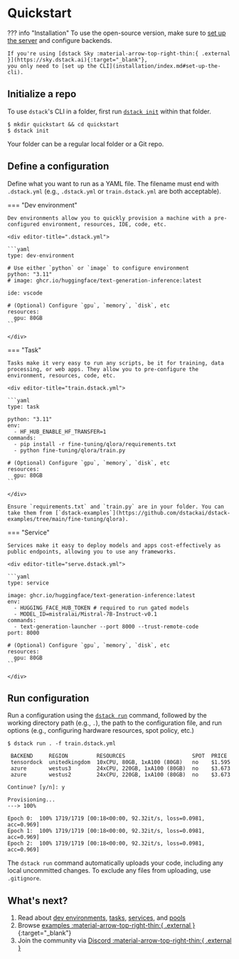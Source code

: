 # Quickstart

??? info "Installation"
    To use the open-source version, make sure to [set up the server](installation/index.md) and configure backends.

    If you're using [dstack Sky :material-arrow-top-right-thin:{ .external }](https://sky.dstack.ai){:target="_blank"},
    you only need to [set up the CLI](installation/index.md#set-up-the-cli).
    
## Initialize a repo

To use `dstack`'s CLI in a folder, first run [`dstack init`](reference/cli/index.md#dstack-init) within that folder.

<div class="termy">

```shell
$ mkdir quickstart && cd quickstart
$ dstack init
```

</div>

Your folder can be a regular local folder or a Git repo.

## Define a configuration

Define what you want to run as a YAML file. The filename must end with `.dstack.yml` (e.g., `.dstack.yml`
or `train.dstack.yml` are both acceptable).

=== "Dev environment"

    Dev environments allow you to quickly provision a machine with a pre-configured environment, resources, IDE, code, etc.

    <div editor-title=".dstack.yml"> 

    ```yaml
    type: dev-environment

    # Use either `python` or `image` to configure environment
    python: "3.11"
    # image: ghcr.io/huggingface/text-generation-inference:latest
    
    ide: vscode

    # (Optional) Configure `gpu`, `memory`, `disk`, etc
    resources:
      gpu: 80GB
    ```

    </div>

=== "Task"

    Tasks make it very easy to run any scripts, be it for training, data processing, or web apps. They allow you to pre-configure the environment, resources, code, etc.

    <div editor-title="train.dstack.yml"> 

    ```yaml
    type: task

    python: "3.11"
    env:
      - HF_HUB_ENABLE_HF_TRANSFER=1
    commands:
      - pip install -r fine-tuning/qlora/requirements.txt
      - python fine-tuning/qlora/train.py

    # (Optional) Configure `gpu`, `memory`, `disk`, etc
    resources:
      gpu: 80GB
    ```

    </div>

    Ensure `requirements.txt` and `train.py` are in your folder. You can take them from [`dstack-examples`](https://github.com/dstackai/dstack-examples/tree/main/fine-tuning/qlora).

=== "Service"

    Services make it easy to deploy models and apps cost-effectively as public endpoints, allowing you to use any frameworks.

    <div editor-title="serve.dstack.yml"> 

    ```yaml
    type: service

    image: ghcr.io/huggingface/text-generation-inference:latest
    env:
      - HUGGING_FACE_HUB_TOKEN # required to run gated models
      - MODEL_ID=mistralai/Mistral-7B-Instruct-v0.1
    commands:
      - text-generation-launcher --port 8000 --trust-remote-code
    port: 8000

    # (Optional) Configure `gpu`, `memory`, `disk`, etc
    resources:
      gpu: 80GB
    ```

    </div>

## Run configuration

Run a configuration using the [`dstack run`](reference/cli/index.md#dstack-run) command, followed by the working directory path (e.g., `.`), the path to the
configuration file, and run options (e.g., configuring hardware resources, spot policy, etc.)

<div class="termy">

```shell
$ dstack run . -f train.dstack.yml

 BACKEND     REGION         RESOURCES                     SPOT  PRICE
 tensordock  unitedkingdom  10xCPU, 80GB, 1xA100 (80GB)   no    $1.595
 azure       westus3        24xCPU, 220GB, 1xA100 (80GB)  no    $3.673
 azure       westus2        24xCPU, 220GB, 1xA100 (80GB)  no    $3.673
 
Continue? [y/n]: y

Provisioning...
---> 100%

Epoch 0:  100% 1719/1719 [00:18<00:00, 92.32it/s, loss=0.0981, acc=0.969]
Epoch 1:  100% 1719/1719 [00:18<00:00, 92.32it/s, loss=0.0981, acc=0.969]
Epoch 2:  100% 1719/1719 [00:18<00:00, 92.32it/s, loss=0.0981, acc=0.969]
```

</div>

The `dstack run` command automatically uploads your code, including any local uncommitted changes. 
To exclude any files from uploading, use `.gitignore`.

## What's next?

1. Read about [dev environments](concepts/dev-environments.md), [tasks](concepts/tasks.md), 
    [services](concepts/services.md), and [pools](concepts/pools.md) 
2. Browse [examples :material-arrow-top-right-thin:{ .external }](https://github.com/dstackai/dstack/tree/master/examples){:target="_blank"}
3. Join the community via [Discord :material-arrow-top-right-thin:{ .external }](https://discord.gg/u8SmfwPpMd)